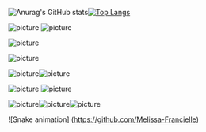 ![Anurag's GitHub stats](https://github-readme-stats.vercel.app/api?username=Melissa-Francielle&show_icons=true&theme=merko)[![Top Langs](https://github-readme-stats.vercel.app/api/top-langs/?username=Melissa-Francielle&layout=compact&show_icons=true&theme=merko)](https://github.com/anuraghazra/github-readme-stats)

![picture](https://img.shields.io/badge/C-00599C?style=for-the-badge&logo=c&logoColor=white)
![picture](https://img.shields.io/badge/Java-ED8B00?style=for-the-badge&logo=openjdk&logoColor=white)

![picture](https://img.shields.io/badge/blender-%23F5792A.svg?style=for-the-badge&logo=blender&logoColor=white)

![picture](https://img.shields.io/badge/Windows-ACER-0078D6?style=for-the-badge&logo=windows&logoColor=white)

![picture](https://img.shields.io/badge/Spotify-1ED760?&style=for-the-badge&logo=spotify&logoColor=white)![picture](https://img.shields.io/badge/YouTube_Music-FF0000?style=for-the-badge&logo=youtube-music&logoColor=white)

![picture](https://img.shields.io/badge/YouTube-FF0000?style=for-the-badge&logo=youtube&logoColor=white)
![picture](https://img.shields.io/badge/Twitch-9146FF?style=for-the-badge&logo=twitch&logoColor=white)

![picture](https://img.shields.io/badge/Xbox-107C10?style=for-the-badge&logo=xbox&logoColor=white)![picture](https://img.shields.io/badge/Steam-000000?style=for-the-badge&logo=steam&logoColor=white)![picture](https://img.shields.io/badge/PlayStation-003791?style=for-the-badge&logo=playstation&logoColor=white)

![Snake animation] (https://github.com/Melissa-Francielle)
